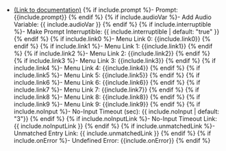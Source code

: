 - [(Link to documentation)](https://help.webex.com/en-us/article/n5595zd/Webex-Contact-Center-Setup-and-Administration-Guide#Cisco_Concept.dita_8a8f0369-60b9-4d31-af05-9338f7aa54be)
{% if include.prompt %}- Prompt: {{include.prompt}} {% endif %}
{% if include.audioVar %}- Add Audio Variable: {{ include.audioVar }} {% endif %}
{% if include.interruptible %}- Make Prompt Interruptible: {{ include.interruptible | default: "true" }} {% endif %}
{% if include.link0 %}- Menu Link 0: {{include.link0}} {% endif %}
{% if include.link1 %}- Menu Link 1: {{include.link1}} {% endif %}
{% if include.link2 %}- Menu Link 2: {{include.link2}} {% endif %}
{% if include.link3 %}- Menu Link 3: {{include.link3}} {% endif %}
{% if include.link4 %}- Menu Link 4: {{include.link4}} {% endif %}
{% if include.link5 %}- Menu Link 5: {{include.link5}} {% endif %}
{% if include.link6 %}- Menu Link 6: {{include.link6}} {% endif %}
{% if include.link7 %}- Menu Link 7: {{include.link7}} {% endif %}
{% if include.link8 %}- Menu Link 8: {{include.link8}} {% endif %}
{% if include.link9 %}- Menu Link 9: {{include.link9}} {% endif %}
{% if include.noInput %}- No-Input Timeout (sec): {{ include.noInput | default: "3"}} {% endif %}
{% if include.noInputLink %}- No-Input Timeout Link: {{ include.noInputLink  }} {% endif %}
{% if include.unmatchedLink %}- Unmatched Entry Link: {{ include.unmatchedLink }} {% endif %}
{% if include.onError %}- Undefined Error: {{include.onError}} {% endif %}